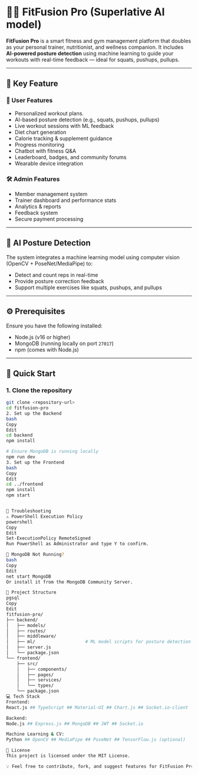# 🏋️‍♂️ FitFusion Pro (Superlative AI model)

**FitFusion Pro** is a smart fitness and gym management platform that doubles as your personal trainer, nutritionist, and wellness companion. It includes **AI-powered posture detection** using machine learning to guide your workouts with real-time feedback — ideal for squats, pushups, pullups.

---

## 🚀 Key Feature

### 👤 User Features
- Personalized workout plans.
- AI-based posture detection (e.g., squats, pushups, pullups)
- Live workout sessions with ML feedback
- Diet chart generation
- Calorie tracking & supplement guidance
- Progress monitoring
- Chatbot with fitness Q&A
- Leaderboard, badges, and community forums
- Wearable device integration

### 🛠️ Admin Features
- Member management system
- Trainer dashboard and performance stats
- Analytics & reports
- Feedback system
- Secure payment processing

---

## 🧠 AI Posture Detection

The system integrates a machine learning model using computer vision (OpenCV + PoseNet/MediaPipe) to:

- Detect and count reps in real-time
- Provide posture correction feedback
- Support multiple exercises like squats, pushups, and pullups

---

## ⚙️ Prerequisites

Ensure you have the following installed:

- Node.js (v16 or higher)
- MongoDB (running locally on port `27017`)
- npm (comes with Node.js)

---

## 🚀 Quick Start

### 1. Clone the repository

```bash
git clone <repository-url>
cd fitfusion-pro
2. Set up the Backend
bash
Copy
Edit
cd backend
npm install

# Ensure MongoDB is running locally
npm run dev
3. Set up the Frontend
bash
Copy
Edit
cd ../frontend
npm install
npm start


🧪 Troubleshooting
⚠️ PowerShell Execution Policy
powershell
Copy
Edit
Set-ExecutionPolicy RemoteSigned
Run PowerShell as Administrator and type Y to confirm.

🛑 MongoDB Not Running?
bash
Copy
Edit
net start MongoDB
Or install it from the MongoDB Community Server.

🧱 Project Structure
pgsql
Copy
Edit
fitfusion-pro/
├── backend/
│   ├── models/
│   ├── routes/
│   ├── middleware/
│   ├── ml/                   # ML model scripts for posture detection
│   ├── server.js
│   └── package.json
└── frontend/
    ├── src/
    │   ├── components/
    │   ├── pages/
    │   ├── services/
    │   └── types/
    └── package.json
💻 Tech Stack
Frontend:
React.js ## TypeScript ## Material-UI ## Chart.js ## Socket.io-client

Backend:
Node.js ## Express.js ## MongoDB ## JWT ## Socket.io

Machine Learning & CV:
Python ## OpenCV ## MediaPipe ## PoseNet ## TensorFlow.js (optional)

📜 License
This project is licensed under the MIT License.

💡 Feel free to contribute, fork, and suggest features for FitFusion Pro!

